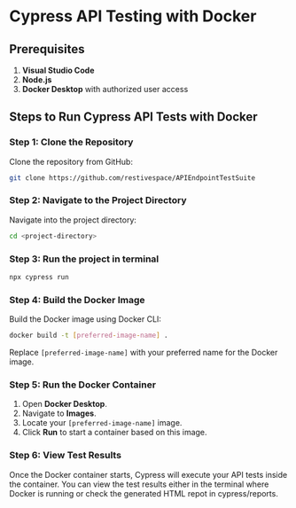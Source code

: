 # Cypress API Testing with Docker

## Prerequisites

1. **Visual Studio Code**
2. **Node.js**
3. **Docker Desktop** with authorized user access

## Steps to Run Cypress API Tests with Docker

### Step 1: Clone the Repository

Clone the repository from GitHub:

```bash
git clone https://github.com/restivespace/APIEndpointTestSuite
```

### Step 2: Navigate to the Project Directory

Navigate into the project directory:

```bash
cd <project-directory>
```
### Step 3: Run the project in terminal
```bash
npx cypress run
```

### Step 4: Build the Docker Image

Build the Docker image using Docker CLI:

```bash
docker build -t [preferred-image-name] .
```

Replace `[preferred-image-name]` with your preferred name for the Docker image.

### Step 5: Run the Docker Container

1. Open **Docker Desktop**.
2. Navigate to **Images**.
3. Locate your `[preferred-image-name]` image.
4. Click **Run** to start a container based on this image.

### Step 6: View Test Results

Once the Docker container starts, Cypress will execute your API tests inside the container. You can view the test results either in the terminal where Docker is running or check the generated HTML repot in cypress/reports.
